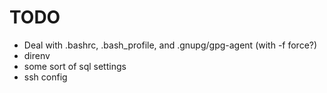 # TODO

- Deal with .bashrc, .bash_profile, and .gnupg/gpg-agent (with -f force?)
- direnv
- some sort of sql settings
- ssh config
